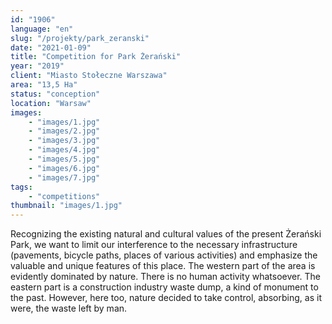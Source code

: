 ```yaml
---
id: "1906"
language: "en"
slug: "/projekty/park_zeranski"
date: "2021-01-09"
title: "Competition for Park Żerański"
year: "2019"
client: "Miasto Stołeczne Warszawa"
area: "13,5 Ha"
status: "conception"
location: "Warsaw"
images: 
    - "images/1.jpg"
    - "images/2.jpg"
    - "images/3.jpg"
    - "images/4.jpg"    
    - "images/5.jpg"    
    - "images/6.jpg"    
    - "images/7.jpg"    
tags: 
    - "competitions"
thumbnail: "images/1.jpg"
---
```

Recognizing the existing natural and cultural values of the present Żerański Park, we want to limit our interference to the necessary infrastructure (pavements, bicycle paths, places of various activities) and emphasize the valuable and unique features of this place. The western part of the area is evidently dominated by nature. There is no human activity whatsoever. The eastern part is a&nbsp;construction industry waste dump, a kind of monument to the past. However, here too, nature decided to take control, absorbing, as it were, the waste left by man.
